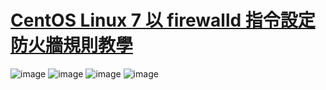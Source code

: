 # [CentOS Linux 7 以 firewalld 指令設定防火牆規則教學](https://blog.gtwang.org/linux/centos-7-firewalld-command-setup-tutorial/)
![image](https://user-images.githubusercontent.com/80435655/173438317-732e8e3b-7dcd-42c4-ab5c-6dff509b8fe0.png)
![image](https://user-images.githubusercontent.com/80435655/173438325-370f6386-39ef-4618-939a-874f2fcd7622.png)
![image](https://user-images.githubusercontent.com/80435655/173438338-b21fa9d4-da07-4cc0-afaf-f1b64ab3f80d.png)
![image](https://user-images.githubusercontent.com/80435655/173438643-9014ef16-9218-460f-9b07-a202d31df699.png)

